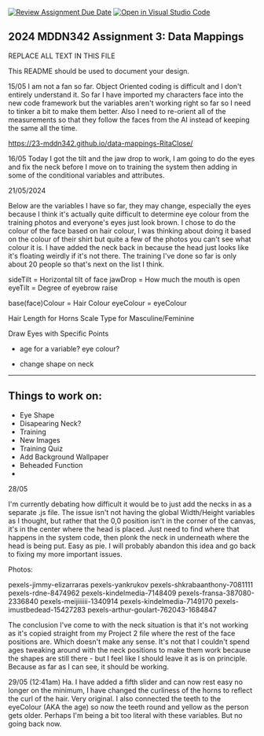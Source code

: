 [![Review Assignment Due Date](https://classroom.github.com/assets/deadline-readme-button-24ddc0f5d75046c5622901739e7c5dd533143b0c8e959d652212380cedb1ea36.svg)](https://classroom.github.com/a/HpplOQZx)
[![Open in Visual Studio Code](https://classroom.github.com/assets/open-in-vscode-718a45dd9cf7e7f842a935f5ebbe5719a5e09af4491e668f4dbf3b35d5cca122.svg)](https://classroom.github.com/online_ide?assignment_repo_id=14993370&assignment_repo_type=AssignmentRepo)
## 2024 MDDN342 Assignment 3: Data Mappings

REPLACE ALL TEXT IN THIS FILE

This README should be used to document your design.

15/05
I am not a fan so far. Object Oriented coding is difficult and I don't entirely understand it. So far I have imported my characters face into the new code framework but the variables aren't working right so far so I need to tinker a bit to make them better. Also I need to re-orient all of the measurements so that they follow the faces from the AI instead of keeping the same all the time.

https://23-mddn342.github.io/data-mappings-RitaClose/ 

16/05
Today I got the tilt and the jaw drop to work, I am going to do the eyes and fix the neck before I move on to training the system then adding in some of the conditional variables and attributes.

21/05/2024

Below are the variables I have so far, they may change, especially the eyes because I think it's actually quite difficult to determine eye colour from the training photos and everyone's eyes just look brown. I chose to do the colour of the face based on hair colour, I was thinking about doing it based on the colour of their shirt but quite a few of the photos you can't see what colour it is. I have added the neck back in because the head just looks like it's floating weirdly if it's not there. The training I've done so far is only about 20 people so that's next on the list I think.

sideTilt = Horizontal tilt of face
jawDrop = How much the mouth is open
eyeTilt = Degree of eyebrow raise

base(face)Colour = Hair Colour
eyeColour = eyeColour

Hair Length for Horns 
Scale Type for Masculine/Feminine

Draw Eyes with Specific Points
- age for a variable? eye colour?

- change shape on neck

---
Things to work on:
-

- Eye Shape
- Disapearing Neck?
- Training
- New Images
- Training Quiz
- Add Background Wallpaper
- Beheaded Function
- 

28/05

I'm currently debating how difficult it would be to just add the necks in as a separate .js file. The issue isn't not having the global Width/Height variables as I thought, but rather that the 0,0 position isn't in the corner of the canvas, it's in the center where the head is placed. Just need to find where that happens in the system code, then plonk the neck in underneath where the head is being put. Easy as pie.
I will probably abandon this idea and go back to fixing my more important issues. 



Photos:

pexels-jimmy-elizarraras
pexels-yankrukov
pexels-shkrabaanthony-7081111
pexels-rdne-8474962
pexels-kindelmedia-7148409
pexels-fransa-387080-2336840
pexels-meijiiiiii-1340914
pexels-kindelmedia-7149170
pexels-imustbedead-15427283
pexels-arthur-goulart-762043-1684847

The conclusion I've come to with the neck situation is that it's not working as it's copied straight from my Project 2 file where the rest of the face positions are. Which doesn't make any sense. It's not that I couldn't spend ages tweaking around with the neck positions to make them work because the shapes are still there - but I feel like I should leave it as is on principle. Because as far as I can see, it should be working.

29/05 (12:41am)
Ha. I have added a fifth slider and can now rest easy no longer on the minimum, I have changed the curliness of the horns to reflect the curl of the hair. Very original. I also connected the teeth to the eyeColour (AKA the age) so now the teeth round and yellow as the person gets older. Perhaps I'm being a bit too literal with these variables. But no going back now. 